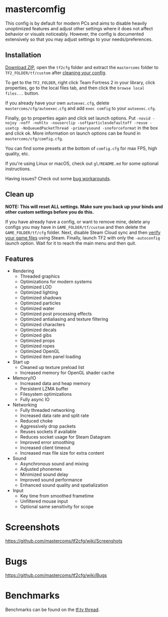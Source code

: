 # mastercomfig

This config is by default for modern PCs and aims to disable heavily unoptimized
features and adjust other settings where it does not affect behavior or visuals
noticeably. However, the config is documented extensively so that you may adjust
settings to your needs/preferences.

## Installation

[Download ZIP](https://github.com/mastercoms/tf2cfg/archive/master.zip), open the `tf2cfg` folder and extract
the `mastercoms` folder to `TF2_FOLDER/tf/custom` after [cleaning your config](#clean-up).

To get to the `TF2_FOLDER`, right click Team Fortress 2 in your library, click
properties, go to the local files tab, and then click the `browse local files...`
button.

If you already have your own `autoexec.cfg`, delete `mastercoms/cfg/autoexec.cfg` and
add `exec comfig` to your `autoexec.cfg`.
 
Finally, go to properties again and click set launch options. 
Put `-novid -nojoy -noff -nohltv -nouserclip -softparticlesdefaultoff -reuse -usetcp -NoQueuedPacketThread -primarysound -snoforceformat` in
the box and click ok. More information on launch options can be found in
`mastercoms/cfg/comfig.cfg`.

You can find some presets at the bottom of `comfig.cfg` for max FPS, high quality, etc.

If you're using Linux or macOS, check out `gl/README.md` for some optional instructions.

Having issues? Check out some [bug workarounds](https://github.com/mastercoms/tf2cfg/wiki/Bugs).

## Clean up

**NOTE: This will reset ALL settings. Make sure you back up your binds and other
custom settings before you do this.**

If you have already have a config, or want to remove mine, delete any configs you
may have in `GAME_FOLDER/tf/custom` and then delete the `GAME_FOLDER/tf/cfg` folder.
Next, disable Steam Cloud sync and then [verify your game files](https://support.steampowered.com/kb_article.php?ref=2037-QEUH-3335) using Steam. Finally, launch TF2 with only the `-autoconfig` launch option. 
Wait for it to reach the main menu and then quit.

## Features

* Rendering
  * Threaded graphics
  * Optimizations for modern systems
  * Optimized LOD
  * Optimized lighting
  * Optimized shadows
  * Optimized particles
  * Optimized water
  * Optimized post processing effects
  * Optimized antialiasing and texture filtering
  * Optimized characters
  * Optimized decals
  * Optimized gibs
  * Optimized props
  * Optimized ropes
  * Optimized OpenGL
  * Optimized item panel loading
* Start up
  * Cleaned up texture preload list
  * Increased memory for OpenGL shader cache
* Memory/IO
  * Increased data and heap memory
  * Persistent LZMA buffer
  * Filesystem optimizations
  * Fully async IO
* Networking
  * Fully threaded networking
  * Increased data rate and split rate
  * Reduced choke
  * Aggressively drop packets
  * Reuses sockets if available
  * Reduces socket usage for Steam Datagram
  * Improved error smoothing
  * Increased client timeout
  * Increased max file size for extra content
* Sound
  * Asynchronous sound and mixing
  * Adjusted phonemes
  * Minimized sound delay
  * Improved sound performance
  * Enhanced sound quality and spatialization
* Input
  * Key time from smoothed frametime
  * Unfiltered mouse input
  * Optional same sensitivity for scope

# Screenshots

https://github.com/mastercoms/tf2cfg/wiki/Screenshots

# Bugs

https://github.com/mastercoms/tf2cfg/wiki/Bugs

# Benchmarks

Benchmarks can be found on the [tf.tv thread](http://www.teamfortress.tv/42867/mastercomfig-fps-customization-config/).
